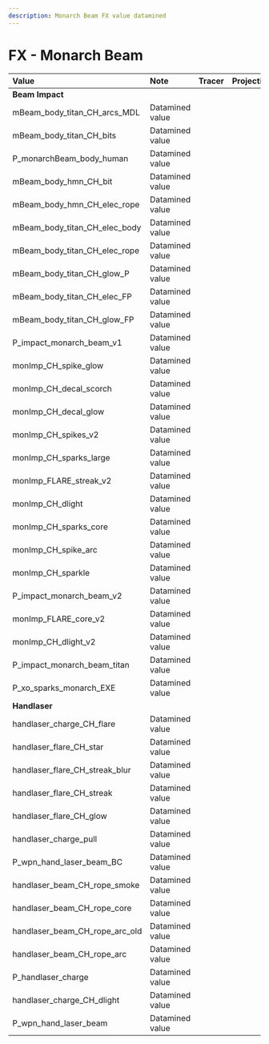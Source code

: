 ```yaml
---
description: Monarch Beam FX value datamined
---
```


# FX - Monarch Beam

| Value | Note | Tracer | Projectile | Muzzleflash |
| :--- | :--- | :--- | :--- | :--- |
| **Beam Impact** |  |  |  |  |
| mBeam\_body\_titan\_CH\_arcs\_MDL | Datamined value |  |  |  |
| mBeam\_body\_titan\_CH\_bits | Datamined value |  |  |  |
| P\_monarchBeam\_body\_human | Datamined value |  |  |  |
| mBeam\_body\_hmn\_CH\_bit | Datamined value |  |  |  |
| mBeam\_body\_hmn\_CH\_elec\_rope | Datamined value |  |  |  |
| mBeam\_body\_titan\_CH\_elec\_body | Datamined value |  |  |  |
| mBeam\_body\_titan\_CH\_elec\_rope | Datamined value |  |  |  |
| mBeam\_body\_titan\_CH\_glow\_P | Datamined value |  |  |  |
| mBeam\_body\_titan\_CH\_elec\_FP | Datamined value |  |  |  |
| mBeam\_body\_titan\_CH\_glow\_FP | Datamined value |  |  |  |
| P\_impact\_monarch\_beam\_v1 | Datamined value |  |  |  |
| monImp\_CH\_spike\_glow | Datamined value |  |  |  |
| monImp\_CH\_decal\_scorch | Datamined value |  |  |  |
| monImp\_CH\_decal\_glow | Datamined value |  |  |  |
| monImp\_CH\_spikes\_v2 | Datamined value |  |  |  |
| monImp\_CH\_sparks\_large | Datamined value |  |  |  |
| monImp\_FLARE\_streak\_v2 | Datamined value |  |  |  |
| monImp\_CH\_dlight | Datamined value |  |  |  |
| monImp\_CH\_sparks\_core | Datamined value |  |  |  |
| monImp\_CH\_spike\_arc | Datamined value |  |  |  |
| monImp\_CH\_sparkle | Datamined value |  |  |  |
| P\_impact\_monarch\_beam\_v2 | Datamined value |  |  |  |
| monImp\_FLARE\_core\_v2 | Datamined value |  |  |  |
| monImp\_CH\_dlight\_v2 | Datamined value |  |  |  |
| P\_impact\_monarch\_beam\_titan | Datamined value |  |  |  |
| P\_xo\_sparks\_monarch\_EXE | Datamined value |  |  |  |
| **Handlaser** |  |  |  |  |
| handlaser\_charge\_CH\_flare | Datamined value |  |  |  |
| handlaser\_flare\_CH\_star | Datamined value |  |  |  |
| handlaser\_flare\_CH\_streak\_blur | Datamined value |  |  |  |
| handlaser\_flare\_CH\_streak | Datamined value |  |  |  |
| handlaser\_flare\_CH\_glow | Datamined value |  |  |  |
| handlaser\_charge\_pull | Datamined value |  |  |  |
| P\_wpn\_hand\_laser\_beam\_BC | Datamined value |  |  |  |
| handlaser\_beam\_CH\_rope\_smoke | Datamined value |  |  |  |
| handlaser\_beam\_CH\_rope\_core | Datamined value |  |  |  |
| handlaser\_beam\_CH\_rope\_arc\_old | Datamined value |  |  |  |
| handlaser\_beam\_CH\_rope\_arc | Datamined value |  |  |  |
| P\_handlaser\_charge | Datamined value |  |  |  |
| handlaser\_charge\_CH\_dlight | Datamined value |  |  |  |
| P\_wpn\_hand\_laser\_beam | Datamined value |  |  |  |

